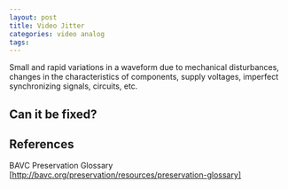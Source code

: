 ```yaml
---
layout: post
title: Video Jitter
categories: video analog
tags: 
---
```


Small and rapid variations in a waveform due to mechanical disturbances, changes in the characteristics of components, supply voltages, imperfect synchronizing signals, circuits, etc.

## Can it be fixed?

## References
BAVC Preservation Glossary [http://bavc.org/preservation/resources/preservation-glossary]